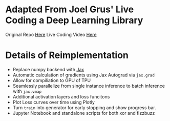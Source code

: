 # Adapted From Joel Grus' Live Coding a Deep Learning Library

Original Repo [Here](https://github.com/joelgrus/joelnet)
Live Coding Video [Here](https://www.youtube.com/watch?v=o64FV-ez6Gw)

# Details of Reimplementation

* Replace numpy backend with [Jax](https://github.com/google/jax)
* Automatic calculation of gradients using Jax Autograd via `jax.grad`
* Allow for compiliation to GPU of TPU
* Seamlessly parallelize from single instance inference to batch inference with `jax.vmap`
* Additional activation layers and loss funcitons
* Plot Loss curves over time using Plotly
* Turn `train` into generator for early stopping and show progress bar.
* Jupyter Notebook and standalone scripts for both xor and fizzbuzz
